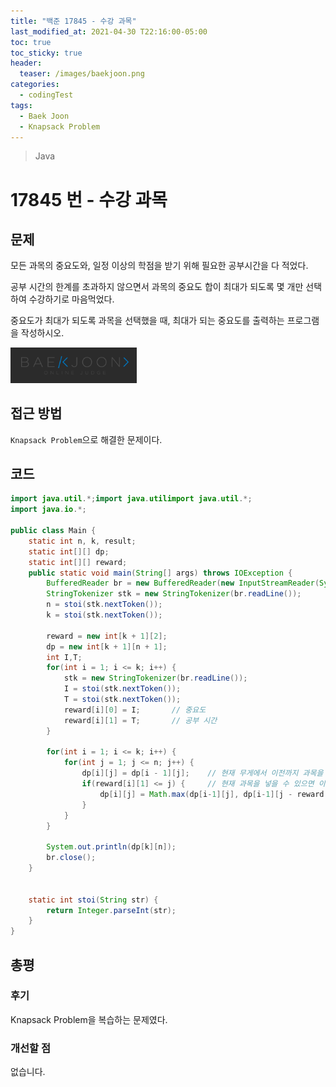 ```yaml
---
title: "백준 17845 - 수강 과목"
last_modified_at: 2021-04-30 T22:16:00-05:00
toc: true
toc_sticky: true
header:
  teaser: /images/baekjoon.png
categories: 
  - codingTest
tags:
  - Baek Joon
  - Knapsack Problem
---
```

> Java

17845 번 - 수강 과목
=============
 
## 문제
모든 과목의 중요도와, 일정 이상의 학점을 받기 위해 필요한 공부시간을 다 적었다.  

공부 시간의 한계를 초과하지 않으면서 과목의 중요도 합이 최대가 되도록 몇 개만 선택하여 수강하기로 마음먹었다.    

중요도가 최대가 되도록 과목을 선택했을 때, 최대가 되는 중요도를 출력하는 프로그램을 작성하시오.  

[<img src="/images/baekjoon.png" width="40%" height="40%">](https://www.acmicpc.net/problem/17845)    

## 접근 방법
`Knapsack Problem`으로 해결한 문제이다.  

## 코드
```java
import java.util.*;import java.utilimport java.util.*;
import java.io.*;

public class Main {
	static int n, k, result;
	static int[][] dp;
	static int[][] reward;
	public static void main(String[] args) throws IOException {
		BufferedReader br = new BufferedReader(new InputStreamReader(System.in));
    	StringTokenizer stk = new StringTokenizer(br.readLine());
    	n = stoi(stk.nextToken());
    	k = stoi(stk.nextToken());
    	
    	reward = new int[k + 1][2];
    	dp = new int[k + 1][n + 1];
    	int I,T;
    	for(int i = 1; i <= k; i++) {
    		stk = new StringTokenizer(br.readLine());
    		I = stoi(stk.nextToken());
    		T = stoi(stk.nextToken());
    		reward[i][0] = I;		// 중요도
    		reward[i][1] = T;		// 공부 시간
    	}
    	
    	for(int i = 1; i <= k; i++) {
    		for(int j = 1; j <= n; j++) {
    			dp[i][j] = dp[i - 1][j];	// 현재 무게에서 이전까지 과목을 담은 최대 중요도를 넣는다.
    			if(reward[i][1] <= j) {		// 현재 과목을 넣을 수 있으면 이전까지 넣은 최대 중요도에서 추가한다
    				dp[i][j] = Math.max(dp[i-1][j], dp[i-1][j - reward[i][1]] + reward[i][0]);	// 비교
    			}
    		}
    	}
    	
    	System.out.println(dp[k][n]);
    	br.close();
	}

	
	static int stoi(String str) {
    	return Integer.parseInt(str);
    }
}
```

## 총평
### 후기
Knapsack Problem을 복습하는 문제였다.  
### 개선할 점
없습니다.  

<!-- ★
<img src="/images/codingTest/bj/문제번호.PNG" width="40%" height="40%">  

-->